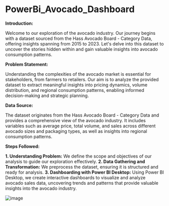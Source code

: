 # PowerBi_Avocado_Dashboard
**Introduction:**

Welcome to our exploration of the avocado industry. Our journey begins with a dataset sourced from the Hass Avocado Board - Category Data, offering insights spanning from 2015 to 2023. Let's delve into this dataset to uncover the stories hidden within and gain valuable insights into avocado consumption patterns.

**Problem Statement:**

Understanding the complexities of the avocado market is essential for stakeholders, from farmers to retailers. Our aim is to analyze the provided dataset to extract meaningful insights into pricing dynamics, volume distribution, and regional consumption patterns, enabling informed decision-making and strategic planning.

**Data Source:**

The dataset originates from the Hass Avocado Board - Category Data and provides a comprehensive view of the avocado industry. It includes variables such as average price, total volume, and sales across different avocado sizes and packaging types, as well as insights into regional consumption patterns.

**Steps Followed:**

**1. Understanding Problem:**
We define the scope and objectives of our analysis to guide our exploration effectively.
**2. Data Gathering and Transformation:**
We preprocess the dataset, ensuring it is structured and ready for analysis.
**3. Dashboarding with Power BI Desktop:**
Using Power BI Desktop, we create interactive dashboards to visualize and analyze avocado sales data, uncovering trends and patterns that provide valuable insights into the avocado industry.


![image](https://github.com/Sarahvalwork/PowerBi_Avocado_Dashboard/assets/157971182/dfd23f0b-6e92-4e02-a389-8673bd45c3c8)
